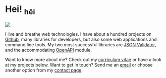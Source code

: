 Hei! <sub>hēi</sub>
===================

![](/images/jht-profilbilde-e1553101127296-768x693.jpg)

I live and breathe web technologies. I have about a hundred projects on
[Github](https://github.com/jhthorsen), many libraries for developers, but also
some web applications and command line tools. My two most successful libraries
are [JSON Validator](https://github.com/jhthorsen/json-validator/), and the
accommodating
[OpenAPI](https://github.com/jhthorsen/mojolicious-plugin-openapi/) module.

Want to know more about me? Check out my [curriculum vitae](/curriculum-vitae)
or have a look at my projects below. Want to get in touch? Send me an
[email](mailto:hei@thorsen.pm) or choose another option from my
[contact page](/contact).
